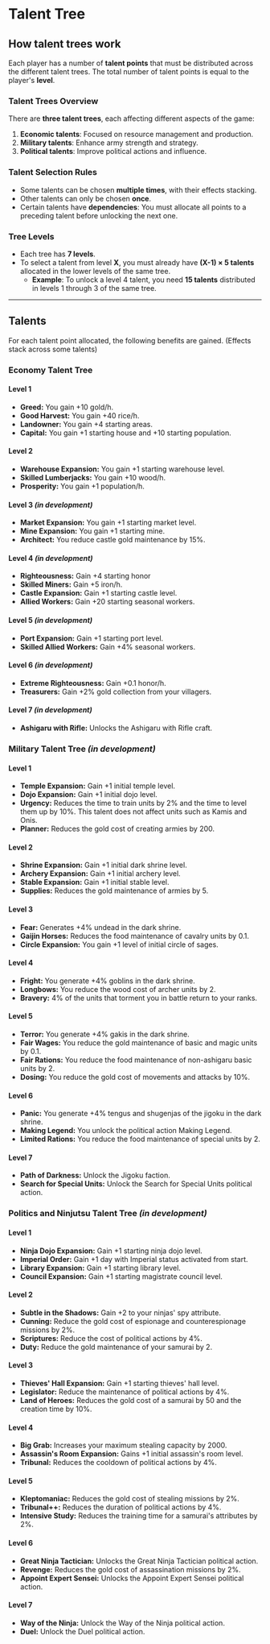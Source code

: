 # Talent Tree

## How talent trees work
Each player has a number of **talent points** that must be distributed across the different talent trees. The total number of talent points is equal to the player's **level**.

### Talent Trees Overview

There are **three talent trees**, each affecting different aspects of the game:  
1. **Economic talents**: Focused on resource management and production.  
2. **Military talents**: Enhance army strength and strategy.  
3. **Political talents**: Improve political actions and influence.  

### Talent Selection Rules

- Some talents can be chosen **multiple times**, with their effects stacking.  
- Other talents can only be chosen **once**.  
- Certain talents have **dependencies**: You must allocate all points to a preceding talent before unlocking the next one.


### Tree Levels

- Each tree has **7 levels**.  
- To select a talent from level **X**, you must already have **(X-1) × 5 talents** allocated in the lower levels of the same tree.  
  - **Example**: To unlock a level 4 talent, you need **15 talents** distributed in levels 1 through 3 of the same tree.

---

## Talents
For each talent point allocated, the following benefits are gained. (Effects stack across some talents)

### Economy Talent Tree

#### Level 1
- **Greed:** You gain +10 gold/h.
- **Good Harvest:** You gain +40 rice/h.
- **Landowner:** You gain +4 starting areas.
- **Capital:** You gain +1 starting house and +10 starting population.

#### Level 2
- **Warehouse Expansion:** You gain +1 starting warehouse level.
- **Skilled Lumberjacks:** You gain +10 wood/h.
- **Prosperity:** You gain +1 population/h.

#### Level 3 *(in development)*
- **Market Expansion:** You gain +1 starting market level.
- **Mine Expansion:** You gain +1 starting mine.
- **Architect:** You reduce castle gold maintenance by 15%.

#### Level 4 *(in development)*
- **Righteousness:** Gain +4 starting honor
- **Skilled Miners:** Gain +5 iron/h.
- **Castle Expansion:** Gain +1 starting castle level.
- **Allied Workers:** Gain +20 starting seasonal workers.

#### Level 5 *(in development)*
- **Port Expansion:** Gain +1 starting port level.
- **Skilled Allied Workers:** Gain +4% seasonal workers.

#### Level 6 *(in development)*
- **Extreme Righteousness:** Gain +0.1 honor/h.
- **Treasurers:** Gain +2% gold collection from your villagers.

#### Level 7 *(in development)*
- **Ashigaru with Rifle:** Unlocks the Ashigaru with Rifle craft.

### Military Talent Tree *(in development)*

#### Level 1

- **Temple Expansion:** Gain +1 initial temple level.
- **Dojo Expansion:** Gain +1 initial dojo level.
- **Urgency:** Reduces the time to train units by 2% and the time to level them up by 10%. This talent does not affect units such as Kamis and Onis.
- **Planner:** Reduces the gold cost of creating armies by 200.

#### Level 2
- **Shrine Expansion:** Gain +1 initial dark shrine level.
- **Archery Expansion:** Gain +1 initial archery level.
- **Stable Expansion:** Gain +1 initial stable level.
- **Supplies:** Reduces the gold maintenance of armies by 5.

#### Level 3
- **Fear:** Generates +4% undead in the dark shrine.
- **Gaijin Horses:** Reduces the food maintenance of cavalry units by 0.1. 
- **Circle Expansion:** You gain +1 level of initial circle of sages.

#### Level 4
- **Fright:** You generate +4% goblins in the dark shrine.
- **Longbows:** You reduce the wood cost of archer units by 2.
- **Bravery:** 4% of the units that torment you in battle return to your ranks.

#### Level 5
- **Terror:** You generate +4% gakis in the dark shrine.
- **Fair Wages:** You reduce the gold maintenance of basic and magic units by 0.1.
- **Fair Rations:** You reduce the food maintenance of non-ashigaru basic units by 2.
- **Dosing:** You reduce the gold cost of movements and attacks by 10%.

#### Level 6
- **Panic:** You generate +4% tengus and shugenjas of the jigoku in the dark shrine.
- **Making Legend:** You unlock the political action Making Legend.
- **Limited Rations:** You reduce the food maintenance of special units by 2. 

#### Level 7
- **Path of Darkness:** Unlock the Jigoku faction.
- **Search for Special Units:** Unlock the Search for Special Units political action.

### Politics and Ninjutsu Talent Tree *(in development)*

#### Level 1
- **Ninja Dojo Expansion:** Gain +1 starting ninja dojo level.
- **Imperial Order:** Gain +1 day with Imperial status activated from start.
- **Library Expansion:** Gain +1 starting library level.
- **Council Expansion:** Gain +1 starting magistrate council level.

#### Level 2
- **Subtle in the Shadows:** Gain +2 to your ninjas' spy attribute.
- **Cunning:** Reduce the gold cost of espionage and counterespionage missions by 2%.
- **Scriptures:** Reduce the cost of political actions by 4%.
- **Duty:** Reduce the gold maintenance of your samurai by 2.

#### Level 3
- **Thieves' Hall Expansion:** Gain +1 starting thieves' hall level.
- **Legislator:** Reduce the maintenance of political actions by 4%.
- **Land of Heroes:** Reduces the gold cost of a samurai by 50 and the creation time by 10%.

#### Level 4
- **Big Grab:** Increases your maximum stealing capacity by 2000.
- **Assassin's Room Expansion:** Gains +1 initial assassin's room level.
- **Tribunal:** Reduces the cooldown of political actions by 4%.

#### Level 5
- **Kleptomaniac:** Reduces the gold cost of stealing missions by 2%.
- **Tribunal++:** Reduces the duration of political actions by 4%.
- **Intensive Study:** Reduces the training time for a samurai's attributes by 2%.

#### Level 6
- **Great Ninja Tactician:** Unlocks the Great Ninja Tactician political action.
- **Revenge:** Reduces the gold cost of assassination missions by 2%.
- **Appoint Expert Sensei:** Unlocks the Appoint Expert Sensei political action.

#### Level 7
- **Way of the Ninja:** Unlock the Way of the Ninja political action.
- **Duel:** Unlock the Duel political action.
